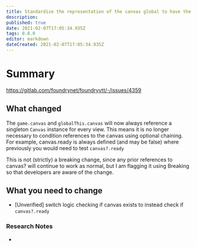 ```yaml
---
title: Standardize the representation of the canvas global to have the same expected properties in cases where a canvas is used as well as in cases where no canvas is present.
description: 
published: true
date: 2021-02-07T17:05:34.935Z
tags: 0.8.0
editor: markdown
dateCreated: 2021-02-07T17:05:34.935Z
---
```


# Summary
https://gitlab.com/foundrynet/foundryvtt/-/issues/4359

## What changed

The `game.canvas` and `globalThis.canvas` will now always reference a singleton `Canvas` instance for every view. This means it is no longer necessary to condition references to the canvas using optional chaining. For example, canvas.ready is always defined (and may be false) where previously you would need to test `canvas?.ready`

This is not (strictly) a breaking change, since any prior references to canvas? will continue to work as normal, but I am flagging it using Breaking so that developers are aware of the change.

## What you need to change

- [Unverified] switch logic checking if canvas exists to instead check if `canvas?.ready`

### Research Notes

- 